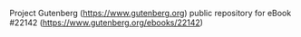 Project Gutenberg (https://www.gutenberg.org) public repository for eBook #22142 (https://www.gutenberg.org/ebooks/22142)
